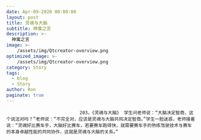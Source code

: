```yaml
---
date: Apr-09-2020 00:00:00
layout: post
title: 灵魂与大脑
subtitle: 神寓之言
description: >-
  神寓之言
image: >-
    /assets/img/Qtcreator-overview.png
optimized_image: >-
    /assets/img/Qtcreator-overview.png
category: Story
tags:
  - blog
  - Story
author: Ron
paginate: true
---
```


							　　203，《灵魂与大脑》 学生问老师说：“大脑决定智商，这个说法对吗？”老师说：“不完全对，应该是灵魂与大脑共同决定智商。”学生一脸迷惑，老师接着说：“灵魂好比赛车手，大脑好比赛车，若要赛车跑得快，就需要赛车手的熟练驾驶技术与赛车的本身卓越性能的共同协作，这就是灵魂与大脑的关系。”
							
							
						